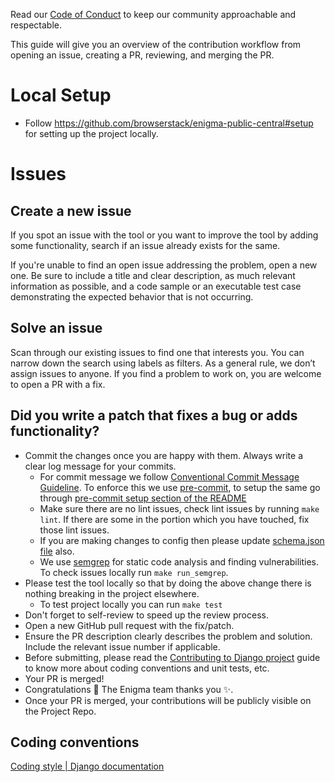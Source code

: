 Read our [Code of Conduct](CODE_OF_CONDUCT.md) to keep our community approachable and respectable.

This guide will give you an overview of the contribution workflow from opening an issue, creating a PR, reviewing, and merging the PR.

# Local Setup
- Follow https://github.com/browserstack/enigma-public-central#setup for setting up the project locally.

# Issues

## Create a new issue
If you spot an issue with the tool or you want to improve the tool by adding some functionality, search if an issue already exists for the same.

If you're unable to find an open issue addressing the problem, open a new one. Be sure to include a title and clear description, as much relevant information as possible, and a code sample or an executable test case demonstrating the expected behavior that is not occurring.

 ## Solve an issue
Scan through our existing issues to find one that interests you. You can narrow down the search using labels as filters. As a general rule, we don’t assign issues to anyone. If you find a problem to work on, you are welcome to open a PR with a fix.

## Did you write a patch that fixes a bug or adds functionality?
- Commit the changes once you are happy with them. Always write a clear log message for your commits.
  - For commit message we follow [Conventional Commit Message Guideline](https://www.conventionalcommits.org). To enforce this we use [pre-commit](https://pre-commit.com), to setup the same go through [pre-commit setup section of the README](https://github.com/browserstack/enigma-public-central#for-contributing-code)
  - Make sure there are no lint issues, check lint issues by running `make lint`. If there are some in the portion which you have touched, fix those lint issues.
  - If you are making changes to config then please update [schema.json file](schema.json) also.
  - We use [semgrep](https://semgrep.dev) for static code analysis and finding vulnerabilities. To check issues locally run `make run_semgrep`.
- Please test the tool locally so that by doing the above change there is nothing breaking in the project elsewhere.
  - To test project locally you can run `make test`
- Don't forget to self-review to speed up the review process.
- Open a new GitHub pull request with the fix/patch.
- Ensure the PR description clearly describes the problem and solution. Include the relevant issue number if applicable.
- Before submitting, please read the [Contributing to Django project](https://docs.djangoproject.com/en/dev/internals/contributing/writing-code/) guide to know more about coding conventions and unit tests, etc.
- Your PR is merged!
- Congratulations 🎉 The Enigma team thanks you ✨.
- Once your PR is merged, your contributions will be publicly visible on the Project Repo.

## Coding conventions
[Coding style | Django documentation](https://docs.djangoproject.com/en/dev/internals/contributing/writing-code/coding-style/)
